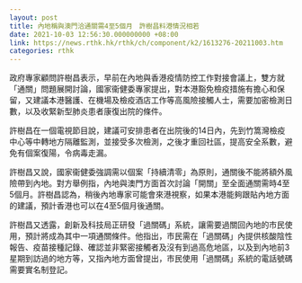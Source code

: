 ```yaml
---
layout: post
title: 內地稱與澳門洽通關需4至5個月　許樹昌料港情況相若
date: 2021-10-03 12:56:30.000000000 +08:00
link: https://news.rthk.hk/rthk/ch/component/k2/1613276-20211003.htm
categories: rthk
---
```


政府專家顧問許樹昌表示，早前在內地與香港疫情防控工作對接會議上，雙方就「通關」問題展開討論，國家衞健委專家提出，對本港豁免檢疫措施有擔心和保留，又建議本港醫護、在機場及檢疫酒店工作等高風險接觸人士，需要加密檢測日數，以及收緊新型肺炎患者康復出院的條件。

許樹昌在一個電視節目說，建議可安排患者在出院後的14日內，先到竹篙灣檢疫中心等中轉地方隔離監測，並接受多次檢測，之後才重回社區，提高安全系數，避免有個案復陽，令病毒走漏。

許樹昌又說，國家衞健委強調需以個案「持續清零」為原則，通關後不能將額外風險帶到內地。對方舉例指，內地與澳門方面首次討論「開關」至全面通關需時4至5個月。許樹昌認為，稍後內地專家可能會來港視察，如果本港能夠跟貼內地方面的建議，預計香港也可以在4至5個月後通關。

許樹昌又透露，創新及科技局正研發「過關碼」系統，讓需要過關回內地的市民使用，預計將成為其中一項通關條件。他指出，市民需在「過關碼」內提供核酸陰性報告、疫苗接種記錄、確認並非緊密接觸者及沒有到過高危地區，以及到內地前3星期到訪過的地方等，又指內地方面曾提出，市民使用「過關碼」系統的電話號碼需要實名制登記。
